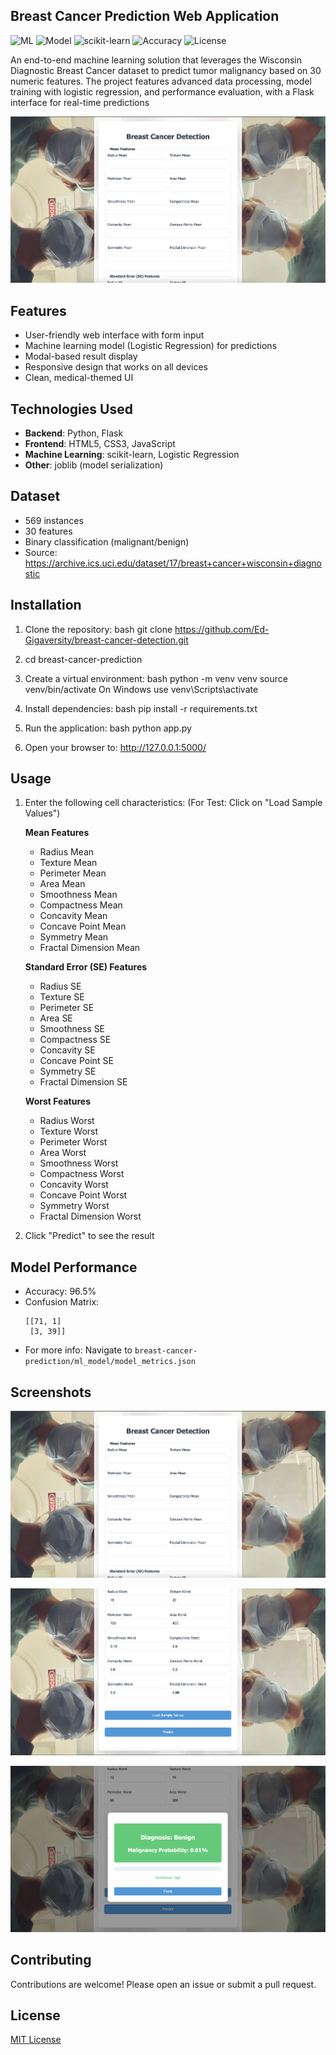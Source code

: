 ## Breast Cancer Prediction Web Application

![ML](https://img.shields.io/badge/Machine-Learning-blueviolet)
![Model](https://img.shields.io/badge/Model-Logistic_Regression-yellowgreen)
![scikit-learn](https://img.shields.io/badge/scikit--learn-1.0+-orange)
![Accuracy](https://img.shields.io/badge/Accuracy-96.5%25-brightgreen)
![License](https://img.shields.io/badge/license-MIT-blue)

An end-to-end machine learning solution that leverages the Wisconsin Diagnostic Breast Cancer dataset to predict tumor malignancy based on 30 numeric features. The project features advanced data processing, model training with logistic regression, and performance evaluation, with a Flask interface for real-time predictions

![Project Screenshot](/screenshots/UI.png)
## Features


- User-friendly web interface with form input
- Machine learning model (Logistic Regression) for predictions
- Modal-based result display
- Responsive design that works on all devices
- Clean, medical-themed UI


## Technologies Used

- **Backend**: Python, Flask
- **Frontend**: HTML5, CSS3, JavaScript
- **Machine Learning**: scikit-learn, Logistic Regression
- **Other**: joblib (model serialization)

## Dataset

- 569 instances
- 30 features 
- Binary classification (malignant/benign)
- Source: https://archive.ics.uci.edu/dataset/17/breast+cancer+wisconsin+diagnostic

  
## Installation

1. Clone the repository:
   bash
   git clone https://github.com/Ed-Gigaversity/breast-cancer-detection.git

2. cd breast-cancer-prediction
   
3. Create a virtual environment:
   bash
   python -m venv venv
   source venv/bin/activate   On Windows use venv\Scripts\activate
   
4. Install dependencies:
   bash
   pip install -r requirements.txt
   
5. Run the application:
   bash
   python app.py
   
6. Open your browser to:
   http://127.0.0.1:5000/ 

## Usage

1. Enter the following cell characteristics: (For Test: Click on "Load Sample Values")

   **Mean Features**
   - Radius Mean
   - Texture Mean
   - Perimeter Mean
   - Area Mean
   - Smoothness Mean
   - Compactness Mean
   - Concavity Mean
   - Concave Point Mean
   - Symmetry Mean
   - Fractal Dimension Mean
     
   **Standard Error (SE) Features**
   - Radius SE
   - Texture SE
   - Perimeter SE
   - Area SE
   - Smoothness SE
   - Compactness SE
   - Concavity SE
   - Concave Point SE
   - Symmetry SE
   - Fractal Dimension SE
  
   **Worst Features**
   - Radius Worst
   - Texture Worst
   - Perimeter Worst
   - Area Worst
   - Smoothness Worst
   - Compactness Worst
   - Concavity Worst
   - Concave Point Worst
   - Symmetry Worst
   - Fractal Dimension Worst

3. Click "Predict" to see the result

   
## Model Performance

- Accuracy: 96.5%
- Confusion Matrix:
  ```
  [[71, 1]
   [3, 39]]
  ```
- For more info: Navigate to `breast-cancer-prediction/ml_model/model_metrics.json`

## Screenshots
![Project Screenshot](/screenshots/UI.png)


![Project Screenshot](/screenshots/UI_2.png)


![Project Screenshot](/screenshots/Prediction.png)

## Contributing
Contributions are welcome! Please open an issue or submit a pull request.

## License

[MIT License](LICENSE)
